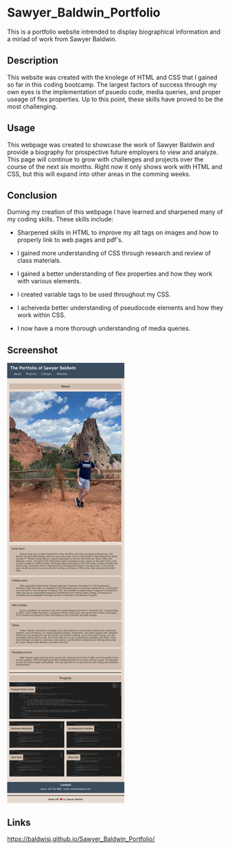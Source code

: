 # Sawyer_Baldwin_Portfolio

This is a portfolio website intrended to display biographical information and a miriad of work from Sawyer Baldwin.

## Description
This website was created with the knolege of HTML and CSS that I gained so far in this coding bootcamp. The largest factors of success through my own eyes is the implementation of psuedo code, media queries, and proper useage of flex properties. Up to this point, these skills have proved to be the most challenging.

## Usage
This webpage was created to showcase the work of Sawyer Baldwin and provide a biography for prospective future employers to view and analyze. This page will continue to grow with challenges and projects over the course of the next six months. Right now it only shows work with HTML and CSS, but this will expand into other areas in the comming weeks.

## Conclusion
Durning my creation of this webpage I have learned and sharpened many of my coding skills. These skills include:

* Sharpened skills in HTML to improve my alt tags on images and how to properly link to web pages and pdf's.

* I gained more understanding of CSS through research and review of class materials.

* I gained a better understanding of flex properties and how they work with various elements.

* I created variable tags to be used throughout my CSS.

* I acheiveda better understanding of pseudocode elements and how they work within CSS.

* I now have a more thorough understanding of media queries.

## Screenshot
![Full-Screenshot](./assets/Images/Sawyer_Baldwin_Portfolio_Screenshot.png)

## Links
https://baldwisj.github.io/Sawyer_Baldwin_Portfolio/